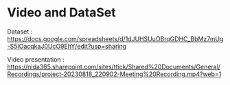 # Video and DataSet
Dataset : https://docs.google.com/spreadsheets/d/1dJUHSUuOBrqGDHC_BbMz7mUg-S5IOacqkaJ0UcO9EhY/edit?usp=sharing

Video presentation : https://nida365.sharepoint.com/sites/ttick/Shared%20Documents/General/Recordings/project-20230818_220902-Meeting%20Recording.mp4?web=1

